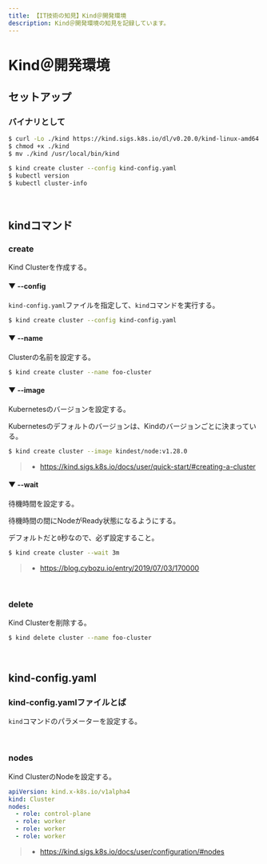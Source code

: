 ```yaml
---
title: 【IT技術の知見】Kind＠開発環境
description: Kind＠開発環境の知見を記録しています。
---
```


# Kind＠開発環境

## セットアップ

### バイナリとして

```bash
$ curl -Lo ./kind https://kind.sigs.k8s.io/dl/v0.20.0/kind-linux-amd64
$ chmod +x ./kind
$ mv ./kind /usr/local/bin/kind

$ kind create cluster --config kind-config.yaml
$ kubectl version
$ kubectl cluster-info
```

<br>

## kindコマンド

### create

Kind Clusterを作成する。

#### ▼ --config

`kind-config.yaml`ファイルを指定して、`kind`コマンドを実行する。

```bash
$ kind create cluster --config kind-config.yaml
```

#### ▼ --name

Clusterの名前を設定する。

```bash
$ kind create cluster --name foo-cluster
```

#### ▼ --image

Kubernetesのバージョンを設定する。

Kubernetesのデフォルトのバージョンは、Kindのバージョンごとに決まっている。

```bash
$ kind create cluster --image kindest/node:v1.28.0
```

> - https://kind.sigs.k8s.io/docs/user/quick-start/#creating-a-cluster

#### ▼ --wait

待機時間を設定する。

待機時間の間にNodeがReady状態になるようにする。

デフォルトだと`0`秒なので、必ず設定すること。

```bash
$ kind create cluster --wait 3m
```

> - https://blog.cybozu.io/entry/2019/07/03/170000

<br>

### delete

Kind Clusterを削除する。

```bash
$ kind delete cluster --name foo-cluster
```

<br>

## kind-config.yaml

### kind-config.yamlファイルとば

`kind`コマンドのパラメーターを設定する。

<br>

### nodes

Kind ClusterのNodeを設定する。

```yaml
apiVersion: kind.x-k8s.io/v1alpha4
kind: Cluster
nodes:
  - role: control-plane
  - role: worker
  - role: worker
  - role: worker
```

> - https://kind.sigs.k8s.io/docs/user/configuration/#nodes

<br>
